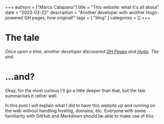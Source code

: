 +++
authors = ["Marco Catapano"]
title = "This website: what it's all about"
date = "2023-03-22"
description = "Another developer with another Hugo-powered GH pages, how original!"
tags = [
"blog"
]
categories = []
+++

# The tale

_Once upon a time, another developer discovered [GH Pages](https://pages.github.com/) and [Hugo](https://gohugo.io/). The end._

# ...and?

Okay, for the most curious I'll go a little deeper than that, but the tale summarises it rather well.

In this post I will explain what I did to have this website up and running on the web without handling hosting, domains, etc.
Everyone with some familiarity with GitHub and Markdown should be able to make use of this.
